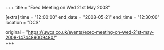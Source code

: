 +++
title = "Exec Meeting on Wed 21st May 2008"

[extra]
time = "12:00:00"
end_date = "2008-05-21"
end_time = "12:30:00"
location = "DCS"

original = "https://uwcs.co.uk/events/exec-meeting-on-wed-21st-may-2008-1474489009480/"    
+++



